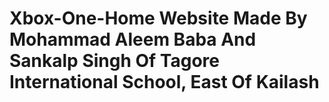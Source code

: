 # Xbox-One-Home Website Made By Mohammad Aleem Baba And Sankalp Singh Of Tagore International School, East Of Kailash
